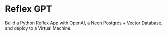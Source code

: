 # Reflex GPT

Build a Python Reflex App with OpenAI, a [Neon Postgres + Vector Database](https://neon.tech/), and deploy to a Virtual Machine.